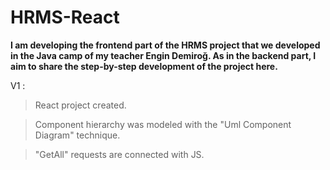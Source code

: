 # HRMS-React
**I am developing the frontend part of the HRMS project that we developed in the Java camp of my teacher Engin Demiroğ. As in the backend part, I aim to share the step-by-step development of the project here.**

V1 :
>React project created.

>Component hierarchy was modeled with the "Uml Component Diagram" technique.

>"GetAll" requests are connected with JS.
